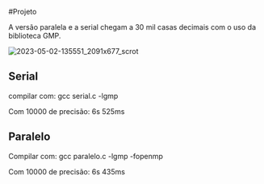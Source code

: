 #Projeto

A versão paralela e a serial chegam a 30 mil casas decimais com o uso da biblioteca GMP.

![2023-05-02-135551_2091x677_scrot](https://user-images.githubusercontent.com/84486266/235746762-82b16b8c-2918-4d94-af53-28ca9d565763.png)

## Serial
compilar com: gcc serial.c -lgmp

Com 10000 de precisão: 6s 525ms

## Paralelo
Compilar com: gcc paralelo.c -lgmp -fopenmp

Com 10000 de precisão: 6s 435ms
